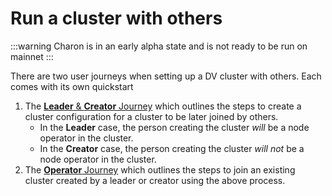 # Run a cluster with others

:::warning Charon is in an early alpha state and is not ready to be run on mainnet :::

There are two user journeys when setting up a DV cluster with others. Each comes with its own quickstart

1. The [**Leader** & **Creator** Journey](https://github.com/ObolNetwork/obol-docs/blob/main/versioned_docs/version-v0.14.0/int/quickstart/group/group/quickstart-group-leader-creator/README.md) which outlines the steps to create a cluster configuration for a cluster to be later joined by others.
   * In the **Leader** case, the person creating the cluster _will_ be a node operator in the cluster.
   * In the **Creator** case, the person creating the cluster _will not_ be a node operator in the cluster.
2. The [**Operator** Journey](https://github.com/ObolNetwork/obol-docs/blob/main/versioned_docs/version-v0.14.0/int/quickstart/group/group/quickstart-group-operator/README.md) which outlines the steps to join an existing cluster created by a leader or creator using the above process.
